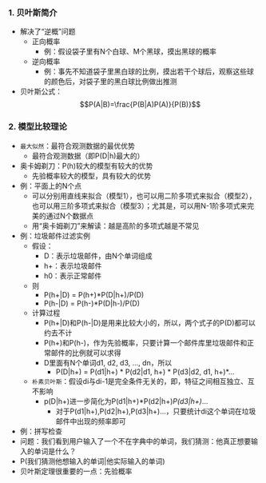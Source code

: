 ### 1. 贝叶斯简介
- 解决了“逆概”问题
  - 正向概率
    - 例：假设袋子里有N个白球、M个黑球，摸出黑球的概率
  - 逆向概率
    - 例：事先不知道袋子里黑白球的比例，摸出若干个球后，观察这些球的颜色后，对袋子里的黑白球比例做出推测
- 贝叶斯公式：$$P(A|B)=\frac{P(B|A)P(A)}{P(B)}$$

### 2. 模型比较理论
- `最大似然`：最符合观测数据的最优优势
  - 最符合观测数据（即P(D|h)最大的）
- 奥卡姆剃刀：P(h)较大的模型有较大的优势
  - 先验概率较大的模型，具有较大的优势
- 例：平面上的N个点
  - 可以分别用直线来拟合（模型1），也可以用二阶多项式来拟合（模型2），也可以用三阶多项式来拟合（模型3）；尤其是，可以用N-1阶多项式来完美的通过N个数据点
  - 用“奥卡姆剃刀”来解读：越是高阶的多项式越是不常见
- 例：垃圾邮件过滤实例
  - 假设：
    - D：表示垃圾邮件，由N个单词组成
    - h+：表示垃圾邮件
    - h0：表示正常邮件
  - 则
    - P(h+|D) = P(h+)*P(D|h+)/P(D)
    - P(h-|D) = P(h-)*P(D|h-)/P(D)
  - 计算过程
    - P(h+|D)和P(h-|D)是用来比较大小的，所以，两个式子的P(D)都可以约去不计
    - P(h+)和P(h-)，作为先验概率，只要计算一个邮件库里垃圾邮件和正常邮件的比例就可以求得
    - D里面有N个单词d1, d2, d3, ..., dn，所以
      - P(D|h+) = P(d1|h+) * P(d2|d1, h+) * P(d3|d2, d1, h+)*...
  - `朴素贝叶斯`：假设di与di-1是完全条件无关的，即，特征之间相互独立、互不影响
    - p(D|h+)进一步简化为P(d1|h+)*P(d2|h+)*P(d3|h+)*...
      - 对于P(d1|h+),P(d2|h+),P(d3|h+)...，只要统计di这个单词在垃圾邮件中出现的频率即可
- 例：拼写检查
- 问题：我们看到用户输入了一个不在字典中的单词，我们猜测：他真正想要输入的单词是什么？
- P(我们猜测他想输入的单词|他实际输入的单词)
- 贝叶斯定理很重要的一点：先验概率
